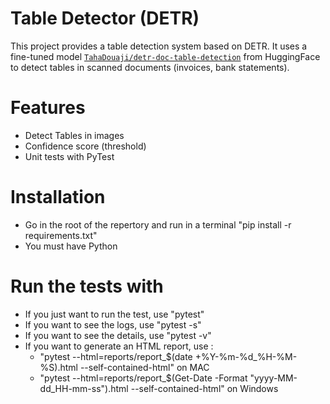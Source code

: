 # Table Detector (DETR)

This project provides a table detection system based on DETR. 
It uses a fine-tuned model [`TahaDouaji/detr-doc-table-detection`](https://huggingface.co/TahaDouaji/detr-doc-table-detection) from HuggingFace to detect tables in scanned documents (invoices, bank statements).

# Features 

- Detect Tables in images
- Confidence score (threshold)
- Unit tests with PyTest

# Installation

- Go in the root of the repertory and run in a terminal "pip install -r requirements.txt"
- You must have Python

# Run the tests with 

- If you just want to run the test, use "pytest"
- If you want to see the logs, use "pytest -s"
- If you want to see the details, use "pytest -v"
- If you want to generate an HTML report, use : 
  - "pytest --html=reports/report_$(date +%Y-%m-%d_%H-%M-%S).html --self-contained-html" on MAC
  - "pytest --html=reports/report_$(Get-Date -Format "yyyy-MM-dd_HH-mm-ss").html --self-contained-html" on Windows





